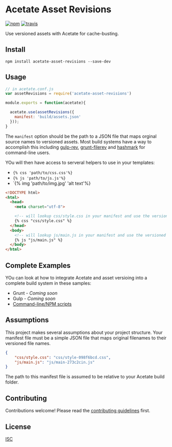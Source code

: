 # Acetate Asset Revisions

[![npm][npm-image]][npm-url]
[![travis][travis-image]][travis-url]

[npm-image]: https://img.shields.io/npm/v/acetate-asset-revisions.svg?style=flat-square
[npm-url]: https://www.npmjs.com/package/acetate-asset-revisions
[travis-image]: https://img.shields.io/travis/patrickarlt/acetate-asset-revisions.svg?style=flat-square
[travis-url]: https://travis-ci.org/patrickarlt/acetate-asset-revisions

Use versioned assets with Acetate for cache-busting.

## Install

```
npm install acetate-asset-revisions --save-dev
```

## Usage

```js
// in acetate.conf.js
var assetRevisions = require('acetate-asset-revisions')

module.exports = function(acetate){

  acetate.use(assetRevisions({
    manifest: 'build/assets.json'
  }));
}
```

The `manifest` option should be the path to a JSON file that maps orginal source names to versioned assets. Most build systems have a way to accomplish this including [gulp-rev](https://github.com/sindresorhus/gulp-rev#asset-manifest), [grunt-filerev](https://github.com/yeoman/grunt-filerev#summary) and [hashmark](https://github.com/keithamus/hashmark#shell) for command-line users.

YOu will then have access to serveral helpers to use in your templates:

* `{% css 'path/to/css.css'%}`
* `{% js 'path/to/js.js'%}`
* `{% img 'path/to/img.jpg' 'alt text'%}

```html
<!DOCTYPE html>
<html>
  <head>
    <meta charset="utf-8">

    <!-- will lookup css/style.css in your manifest and use the versioned URL -->
    {% css "css/style.css" %}
  </head>
  <body>
    <!-- will lookup js/main.js in your manifest and use the versioned URL -->
    {% js "js/main.js" %}
  </body>
</html>
```

## Complete Examples

YOu can look at how to integrate Acetate and asset versioing into a complete build system in these samples:

* Grunt - *Coming soon*
* Gulp - *Coming soon*
* [Command-line/NPM scripts](https://github.com/patrickarlt/acetate-cli-sample)

## Assumptions

This project makes several assumptions about your project structure. Your manifest file must be a simple JSON file that maps original filenames to their versioned file names.

```json
{
    "css/style.css": "css/style-098f6bcd.css",
    "js/main.js": "js/main-273c2cin.js"
}
```

 The path to this manifest file is assumed to be relative to your Acetate build folder.

## Contributing

Contributions welcome! Please read the [contributing guidelines](CONTRIBUTING.md) first.

## License

[ISC](LICENSE.md)
